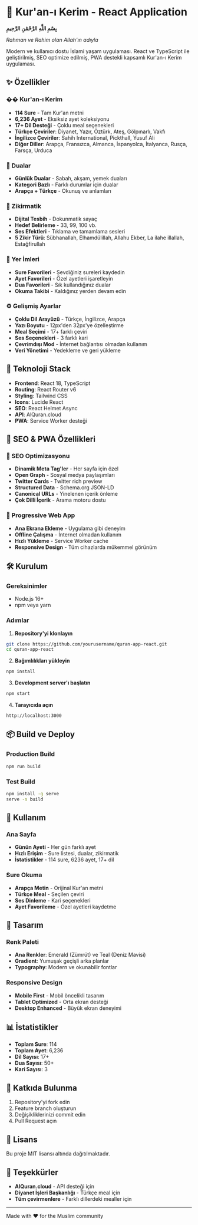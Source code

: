 # 🕌 Kur'an-ı Kerim - React Application
**بِسْمِ اللَّهِ الرَّحْمَٰنِ الرَّحِيمِ**

*Rahman ve Rahim olan Allah'ın adıyla*

Modern ve kullanıcı dostu İslami yaşam uygulaması. React ve TypeScript ile geliştirilmiş, SEO optimize edilmiş, PWA destekli kapsamlı Kur'an-ı Kerim uygulaması.

## ✨ Özellikler

### �� Kur'an-ı Kerim
- **114 Sure** - Tam Kur'an metni
- **6,236 Ayet** - Eksiksiz ayet koleksiyonu
- **17+ Dil Desteği** - Çoklu meal seçenekleri
- **Türkçe Çeviriler**: Diyanet, Yazır, Öztürk, Ateş, Gölpınarlı, Vakfı
- **İngilizce Çeviriler**: Sahih International, Pickthall, Yusuf Ali
- **Diğer Diller**: Arapça, Fransızca, Almanca, İspanyolca, İtalyanca, Rusça, Farsça, Urduca

### 🤲 Dualar
- **Günlük Dualar** - Sabah, akşam, yemek duaları
- **Kategori Bazlı** - Farklı durumlar için dualar
- **Arapça + Türkçe** - Okunuş ve anlamları

### 📿 Zikirmatik
- **Dijital Tesbih** - Dokunmatik sayaç
- **Hedef Belirleme** - 33, 99, 100 vb.
- **Ses Efektleri** - Tıklama ve tamamlama sesleri
- **5 Zikir Türü**: Sübhanallah, Elhamdülillah, Allahu Ekber, La ilahe illallah, Estağfirullah

### 🔖 Yer İmleri
- **Sure Favorileri** - Sevdiğiniz sureleri kaydedin
- **Ayet Favorileri** - Özel ayetleri işaretleyin
- **Dua Favorileri** - Sık kullandığınız dualar
- **Okuma Takibi** - Kaldığınız yerden devam edin

### ⚙️ Gelişmiş Ayarlar
- **Çoklu Dil Arayüzü** - Türkçe, İngilizce, Arapça
- **Yazı Boyutu** - 12px'den 32px'ye özelleştirme
- **Meal Seçimi** - 17+ farklı çeviri
- **Ses Seçenekleri** - 3 farklı kari
- **Çevrimdışı Mod** - İnternet bağlantısı olmadan kullanım
- **Veri Yönetimi** - Yedekleme ve geri yükleme

## 🚀 Teknoloji Stack

- **Frontend**: React 18, TypeScript
- **Routing**: React Router v6
- **Styling**: Tailwind CSS
- **Icons**: Lucide React
- **SEO**: React Helmet Async
- **API**: AlQuran.cloud
- **PWA**: Service Worker desteği

## 📱 SEO & PWA Özellikleri

### 🎯 SEO Optimizasyonu
- **Dinamik Meta Tag'ler** - Her sayfa için özel
- **Open Graph** - Sosyal medya paylaşımları
- **Twitter Cards** - Twitter rich preview
- **Structured Data** - Schema.org JSON-LD
- **Canonical URLs** - Yinelenen içerik önleme
- **Çok Dilli İçerik** - Arama motoru dostu

### 📲 Progressive Web App
- **Ana Ekrana Ekleme** - Uygulama gibi deneyim
- **Offline Çalışma** - İnternet olmadan kullanım
- **Hızlı Yükleme** - Service Worker cache
- **Responsive Design** - Tüm cihazlarda mükemmel görünüm

## 🛠 Kurulum

### Gereksinimler
- Node.js 16+
- npm veya yarn

### Adımlar

1. **Repository'yi klonlayın**
```bash
git clone https://github.com/yourusername/quran-app-react.git
cd quran-app-react
```

2. **Bağımlılıkları yükleyin**
```bash
npm install
```

3. **Development server'ı başlatın**
```bash
npm start
```

4. **Tarayıcıda açın**
```
http://localhost:3000
```

## 📦 Build ve Deploy

### Production Build
```bash
npm run build
```

### Test Build
```bash
npm install -g serve
serve -s build
```

## 🌟 Kullanım

### Ana Sayfa
- **Günün Ayeti** - Her gün farklı ayet
- **Hızlı Erişim** - Sure listesi, dualar, zikirmatik
- **İstatistikler** - 114 sure, 6236 ayet, 17+ dil

### Sure Okuma
- **Arapça Metin** - Orijinal Kur'an metni
- **Türkçe Meal** - Seçilen çeviri
- **Ses Dinleme** - Kari seçenekleri
- **Ayet Favorileme** - Özel ayetleri kaydetme

## 🎨 Tasarım

### Renk Paleti
- **Ana Renkler**: Emerald (Zümrüt) ve Teal (Deniz Mavisi)
- **Gradient**: Yumuşak geçişli arka planlar
- **Typography**: Modern ve okunabilir fontlar

### Responsive Design
- **Mobile First** - Mobil öncelikli tasarım
- **Tablet Optimized** - Orta ekran desteği
- **Desktop Enhanced** - Büyük ekran deneyimi

## 📊 İstatistikler

- **Toplam Sure**: 114
- **Toplam Ayet**: 6,236
- **Dil Sayısı**: 17+
- **Dua Sayısı**: 50+
- **Kari Sayısı**: 3

## 🤝 Katkıda Bulunma

1. Repository'yi fork edin
2. Feature branch oluşturun
3. Değişikliklerinizi commit edin
4. Pull Request açın

## 📄 Lisans

Bu proje MIT lisansı altında dağıtılmaktadır.

## 🙏 Teşekkürler

- **AlQuran.cloud** - API desteği için
- **Diyanet İşleri Başkanlığı** - Türkçe meal için
- **Tüm çevirmenlere** - Farklı dillerdeki mealler için

---



Made with ❤️ for the Muslim community
